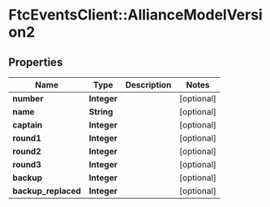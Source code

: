 # FtcEventsClient::AllianceModelVersion2

## Properties
Name | Type | Description | Notes
------------ | ------------- | ------------- | -------------
**number** | **Integer** |  | [optional] 
**name** | **String** |  | [optional] 
**captain** | **Integer** |  | [optional] 
**round1** | **Integer** |  | [optional] 
**round2** | **Integer** |  | [optional] 
**round3** | **Integer** |  | [optional] 
**backup** | **Integer** |  | [optional] 
**backup_replaced** | **Integer** |  | [optional] 

